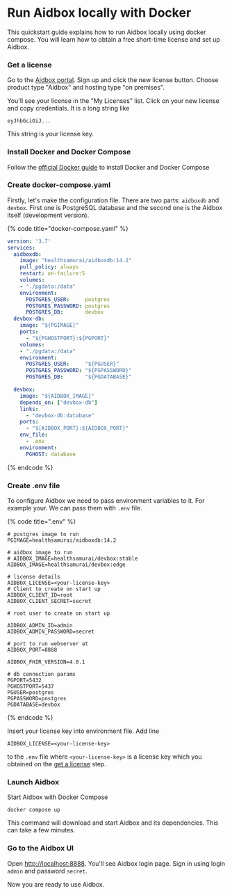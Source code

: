 # Run Aidbox locally with Docker

This quickstart guide explains how to run Aidbox locally using docker compose. You will learn how to obtain a free short-time license and set up Aidbox.

### Get a license

Go to the [Aidbox portal](https://aidbox.app). Sign up and click the new license button. Choose product type "Aidbox" and hosting type "on premises".

You'll see your license in the "My Licenses" list. Click on your new license and copy credentials. It is a long string like

```
eyJhbGciOiJ...
```

This string is your license key.

### Install Docker and Docker Compose

Follow the [official Docker guide](https://docs.docker.com/compose/install/#install-compose) to install Docker and Docker Compose

### Create docker-compose.yaml

Firstly, let's make the configuration file. There are two parts: `aidboxdb` and `devbox`. First one is PostgreSQL database and the second one is the Aidbox itself (development version).

{% code title="docker-compose.yaml" %}
```yaml
version: '3.7'
services:
  aidboxdb:
    image: "healthsamurai/aidboxdb:14.2"
    pull_policy: always
    restart: on-failure:5
    volumes:
    - "./pgdata:/data"
    environment:
      POSTGRES_USER:     postgres
      POSTGRES_PASSWORD: postgres
      POSTGRES_DB:       devbox
  devbox-db:
    image: "${PGIMAGE}"
    ports:
      - "${PGHOSTPORT}:${PGPORT}"
    volumes:
    - "./pgdata:/data"
    environment:
      POSTGRES_USER:     "${PGUSER}"
      POSTGRES_PASSWORD: "${PGPASSWORD}"
      POSTGRES_DB:       "${PGDATABASE}"

  devbox:
    image: "${AIDBOX_IMAGE}"
    depends_on: ["devbox-db"]
    links:
      - "devbox-db:database"
    ports:
      - "${AIDBOX_PORT}:${AIDBOX_PORT}"
    env_file:
      - .env
    environment:
      PGHOST: database
```
{% endcode %}

### Create .env file

To configure Aidbox we need to pass environment variables to it. For example your. We can pass them with `.env` file.

{% code title=".env" %}
```shell
# postgres image to run
PGIMAGE=healthsamurai/aidboxdb:14.2

# aidbox image to run
# AIDBOX_IMAGE=healthsamurai/devbox:stable
AIDBOX_IMAGE=healthsamurai/devbox:edge

# license details
AIDBOX_LICENSE=<your-license-key>
# Client to create on start up
AIDBOX_CLIENT_ID=root
AIDBOX_CLIENT_SECRET=secret

# root user to create on start up

AIDBOX_ADMIN_ID=admin
AIDBOX_ADMIN_PASSWORD=secret

# port to run webserver at
AIDBOX_PORT=8888

AIDBOX_FHIR_VERSION=4.0.1

# db connection params
PGPORT=5432
PGHOSTPORT=5437
PGUSER=postgres
PGPASSWORD=postgres
PGDATABASE=devbox
```
{% endcode %}

Insert your license key into environment file. Add line

```shell
AIDBOX_LICENSE=<your-license-key>
```

to the `.env` file where `<your-license-key>` is a license key which you obtained on the  [get a license](./#get-a-license) step.

### Launch Aidbox

Start Aidbox with Docker Compose

```shell
docker compose up
```

This command will download and start Aidbox and its dependencies. This can take a few minutes.

### Go to the Aidbox UI

Open [http://localhost:8888](http://localhost:8888). You'll see Aidbox login page. Sign in using login `admin` and password `secret`.

Now you are ready to use Aidbox.

